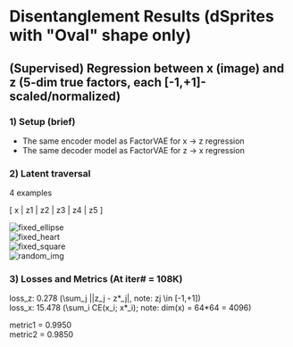 # Disentanglement Results (dSprites with "Oval" shape only)

## (Supervised) Regression between x (image) and z (5-dim true factors, each [-1,+1]-scaled/normalized)


### 1) Setup (brief)
- The same encoder model as FactorVAE for x -> z regression
- The same decoder model as FactorVAE for z -> x regression


### 2) Latent traversal

4 examples

  [ x | z1 | z2 | z3 | z4 | z5 ]

![fixed_ellipse](https://user-images.githubusercontent.com/44901665/48269786-6a59b200-e406-11e8-9d45-33e3d725e2dd.gif) <br />
![fixed_heart](https://user-images.githubusercontent.com/44901665/48269792-6cbc0c00-e406-11e8-824b-74c07c7eda7b.gif) <br />
![fixed_square](https://user-images.githubusercontent.com/44901665/48269795-6f1e6600-e406-11e8-9ff6-e6db5b9eb256.gif) <br />
![random_img](https://user-images.githubusercontent.com/44901665/48269797-70e82980-e406-11e8-8477-920e8caf136e.gif) <br />


### 3) Losses and Metrics (At iter# = 108K)

loss_z:  0.278 (\sum_j ||z_j - z*_j|, note: zj \in [-1,+1])  <br />
loss_x: 15.478 (\sum_i CE(x_i; x*_i); note: dim(x) = 64*64 = 4096)

metric1 = 0.9950  <br />
metric2 = 0.9850
